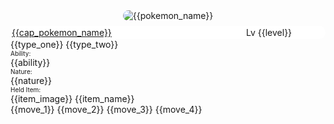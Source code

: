 <div class="trainer-pokemon-card">
  <div style="display: grid; row-gap: 0.5rem">
    <img src="../../img/pokemon/{{pokemon_name}}.png" alt={{pokemon_name}} style="border-radius: 10px; background-color: #fff; justify-self: center;"/>
    <div style="display: grid; grid-template-columns: 3fr 1fr; background-color: white; justify-content: space-between; border-radius: 10px; padding:2px; align-items: center;">
      <a href="/route-testing/pokemon/{{page_title}}">{{cap_pokemon_name}}</a>
      Lv {{level}}
    </div>
  </div>
  <div class="trainer-pokemon-attributes">
    <div>
      {{type_one}}
      {{type_two}}
    </div>
    <div>
      <p style="margin: 0px; font-size: 10px;">Ability:</p>
      {{ability}}
    </div>
    <div>
      <p style="margin: 0px; font-size: 10px;">Nature:</p>
      {{nature}}
    </div>
    <div>
      <p style="margin: 0px; font-size: 10px;">Held Item:</p>
      <div style="display: flex; align-items: center">
        {{item_image}}
        {{item_name}}
      </div>
    </div>
  </div>
  <div class="trainer-pokemon-moveset">
    {{move_1}}
    {{move_2}}
    {{move_3}}
    {{move_4}}
  </div>
</div>
